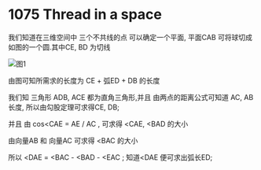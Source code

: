 # 1075 Thread in a space
我们知道在三维空间中 三个不共线的点 可以确定一个平面, 平面CAB 可将球切成如图的一个圆.其中CE, BD 为切线

![图1](https://github.com/liudyboy/Image/raw/ACM/Thread_in_a_Space.jpg)

由图可知所需求的长度为 CE + 弧ED + DB 的长度

我们知 三角形 ADB, ACE 都为直角三角形,并且 由两点的距离公式可知道 AC, AB 长度, 所以由勾股定理可求得CE, DB;

并且 由 cos<CAE = AE / AC , 可求得 <CAE, <BAD  的大小

由向量AB 和 向量AC 可求得 <BAC 的大小 

所以 <DAE = <BAC - <BAD - <EAC ; 知道<DAE 便可求出弧长ED;



